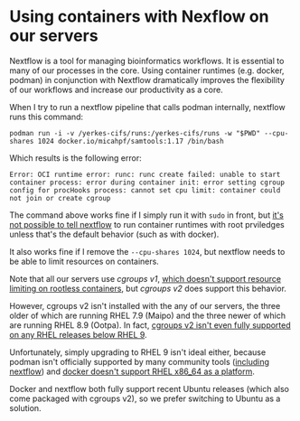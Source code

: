 # Using containers with Nexflow on our servers

Nextflow is a tool for managing bioinformatics workflows. It is essential to many of our processes in the core. Using container runtimes (e.g. docker, podman) in conjunction with Nextflow dramatically improves the flexibility of our workflows and increase our productivity as a core.

When I try to run a nextflow pipeline that calls podman internally, nextflow runs this command:
```
podman run -i -v /yerkes-cifs/runs:/yerkes-cifs/runs -w "$PWD" --cpu-shares 1024 docker.io/micahpf/samtools:1.17 /bin/bash
```
Which results is the following error:
```
Error: OCI runtime error: runc: runc create failed: unable to start container process: error during container init: error setting cgroup config for procHooks process: cannot set cpu limit: container could not join or create cgroup
```

The command above works fine if I simply run it with `sudo` in front, but [it's not possible to tell nextflow](https://github.com/nextflow-io/nextflow/discussions/2214#discussioncomment-994501) to run container runtimes with root prviledges unless that's the default behavior (such as with docker).

It also works fine if I remove the `--cpu-shares 1024`, but nextflow needs to be able to limit resources on containers.

Note that all our servers use *cgroups v1*, [which doesn't support resource limiting on rootless containers](https://github.com/containers/podman/issues/17582#issuecomment-1438261366), but *cgroups v2* does support this behavior.

However, cgroups v2 isn't installed with the any of our servers, the three older of which are running RHEL 7.9 (Maipo) and the three newer of which are running RHEL 8.9 (Ootpa). In fact, [cgroups v2 isn't even fully supported on any RHEL releases below RHEL 9](https://kubernetes.io/docs/concepts/architecture/cgroups/#linux-distribution-cgroup-v2-support).

Unfortunately, simply upgrading to RHEL 9 isn't ideal either, because podman isn't officially supported by many community tools ([including nextflow](https://www.nextflow.io/docs/latest/container.html#podman)) and [docker doesn't support RHEL x86_64 as a platform](https://docs.docker.com/engine/install/).

Docker and nextflow both fully support recent Ubuntu releases (which also come packaged with cgroups v2), so we prefer switching to Ubuntu as a solution.
